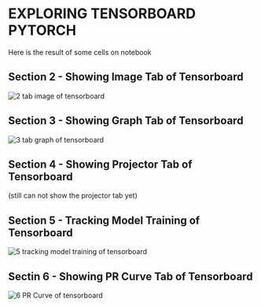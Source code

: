 # EXPLORING TENSORBOARD PYTORCH
Here is the result of some cells on notebook
## Section 2 - Showing Image Tab of Tensorboard
![2 tab image of tensorboard](https://raw.githubusercontent.com/shintafiaa/Tel-U-ML-Course/main/WEEK%2010%20Deep%20Learning%20Computation/8%20Pytorch-VISUALIZING%20WITH%20TENSORBOARD/8%20VISUALIZING%20IMAGE%20FILES/2%20tab%20image%20of%20tensorboard.JPG)
## Section 3 - Showing Graph Tab of Tensorboard
![3 tab graph of tensorboard](https://raw.githubusercontent.com/shintafiaa/Tel-U-ML-Course/main/WEEK%2010%20Deep%20Learning%20Computation/8%20Pytorch-VISUALIZING%20WITH%20TENSORBOARD/8%20VISUALIZING%20IMAGE%20FILES/3%20tab%20graph%20of%20tensorboard.JPG)
## Section 4 - Showing Projector Tab of Tensorboard
(still can not show the projector tab yet)
## Section 5 - Tracking Model Training of Tensorboard
![5 tracking model training of tensorboard](https://raw.githubusercontent.com/shintafiaa/Tel-U-ML-Course/main/WEEK%2010%20Deep%20Learning%20Computation/8%20Pytorch-VISUALIZING%20WITH%20TENSORBOARD/8%20VISUALIZING%20IMAGE%20FILES/5%20tracking%20model%20training%20of%20tensorboard.JPG)
## Sectin 6 - Showing PR Curve Tab of Tensorboard
![6 PR Curve of tensorboard](https://raw.githubusercontent.com/shintafiaa/Tel-U-ML-Course/main/WEEK%2010%20Deep%20Learning%20Computation/8%20Pytorch-VISUALIZING%20WITH%20TENSORBOARD/8%20VISUALIZING%20IMAGE%20FILES/6%20PR%20Curve%20of%20tensorboard.JPG)
